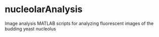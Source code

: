 # nucleolarAnalysis
Image analysis MATLAB scripts for analyzing fluorescent images of the budding yeast nucleolus
